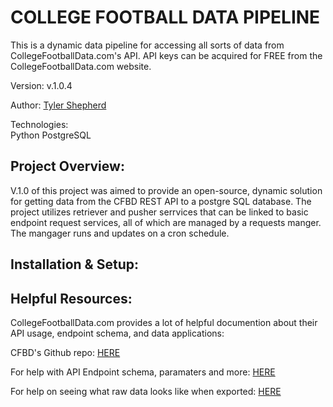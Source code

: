 # COLLEGE FOOTBALL DATA PIPELINE
This is a dynamic data pipeline for accessing all sorts of data from CollegeFootballData.com's API. API keys can be acquired for FREE from the CollegeFootballData.com website.  

Version: v.1.0.4

Author: [Tyler Shepherd](https://github.com/TylerShep)   

Technologies:  
Python
PostgreSQL



## Project Overview:
V.1.0 of this project was aimed to provide an open-source, dynamic solution for getting data from the CFBD REST API to a postgre SQL database.
The project utilizes retriever and pusher serrvices that can be linked to basic endpoint request services, all of which are managed by a requests manger. The mangager runs and updates on a cron schedule.



## Installation & Setup:



## Helpful Resources:
CollegeFootballData.com provides a lot of helpful documention about their API usage, endpoint schema, and data applications:  

CFBD's Github repo: [HERE](https://github.com/CFBD/cfbd-python?tab=readme-ov-file)  

For help with API Endpoint schema, paramaters and more: [HERE](https://api.collegefootballdata.com/api/docs/?url=/api-docs.json#/)  

For help on seeing what raw data looks like when exported: [HERE](https://collegefootballdata.com/exporter)  
